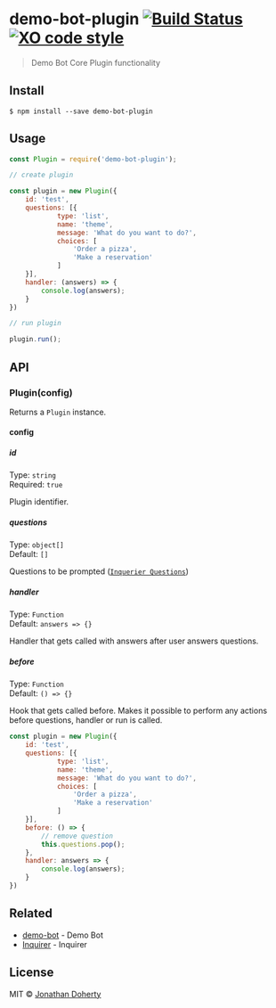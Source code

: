 # demo-bot-plugin [![Build Status](https://travis-ci.org/dohjon/demo-bot-plugin.svg?branch=master)](https://travis-ci.org/dohjon) [![XO code style](https://img.shields.io/badge/code_style-XO-5ed9c7.svg)](https://github.com/sindresorhus/xo)

> Demo Bot Core Plugin functionality


## Install

```
$ npm install --save demo-bot-plugin
```


## Usage

```js
const Plugin = require('demo-bot-plugin');

// create plugin

const plugin = new Plugin({
	id: 'test',
	questions: [{
			type: 'list',
			name: 'theme',
			message: 'What do you want to do?',
			choices: [
				'Order a pizza',
				'Make a reservation'
			]
	}],
	handler: (answers) => {
		console.log(answers);
	}
})

// run plugin

plugin.run();
```


## API

### Plugin(config)

Returns a `Plugin` instance.

#### config

##### id

Type: `string`<br>
Required: `true`

Plugin identifier.

##### questions

Type: `object[]`<br>
Default: `[]`

Questions to be prompted ([`Inquerier Questions`](https://github.com/SBoudrias/Inquirer.js#questions))

##### handler

Type: `Function`<br>
Default: `answers => {}`

Handler that gets called with answers after user answers questions.

##### before

Type: `Function`<br>
Default: `() => {}`

Hook that gets called before. Makes it possible to perform any actions before questions, handler or run is called.

```js
const plugin = new Plugin({
	id: 'test',
	questions: [{
			type: 'list',
			name: 'theme',
			message: 'What do you want to do?',
			choices: [
				'Order a pizza',
				'Make a reservation'
			]
	}],
	before: () => {
		// remove question
		this.questions.pop();
	},
	handler: answers => {
		console.log(answers);
	}
})
```

## Related

- [demo-bot](https://github.com/dohjon/demo-bot) - Demo Bot
- [Inquirer](https://github.com/SBoudrias/Inquirer.js) - Inquirer

## License

MIT © [Jonathan Doherty](https://github.com/dohjon)
